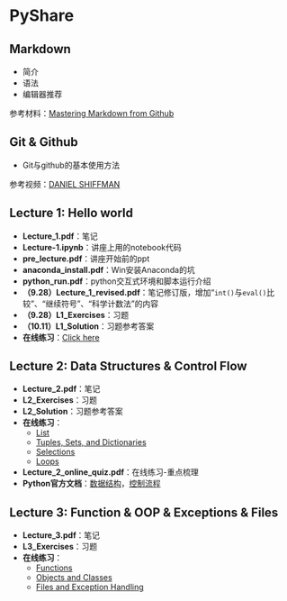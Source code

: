 # PyShare

## Markdown

* 简介
* 语法
* 编辑器推荐

参考材料：[Mastering Markdown from Github](https://guides.github.com/features/mastering-markdown/)

## Git & Github

* Git与github的基本使用方法

参考视频：[DANIEL SHIFFMAN](https://www.bilibili.com/video/av4857819?from=search&seid=5402638418024823626)

## Lecture 1: Hello world

* **Lecture_1.pdf**：笔记
* **Lecture-1.ipynb**：讲座上用的notebook代码
* **pre_lecture.pdf**：讲座开始前的ppt
* **anaconda_install.pdf**：Win安装Anaconda的坑
* **python_run.pdf**：python交互式环境和脚本运行介绍
* **（9.28）Lecture_1_revised.pdf**：笔记修订版，增加“`int()`与`eval()`比较”、“继续符号”、“科学计数法”的内容
* **（9.28）L1_Exercises**：习题
* **（10.11）L1_Solution**：习题参考答案
* **在线练习**：[Click here](https://liveexample-ppe.pearsoncmg.com/selftest/selftestpy?chapter=2)

## Lecture 2: Data Structures & Control Flow

* **Lecture_2.pdf**：笔记
* **L2_Exercises**：习题
* **L2_Solution**：习题参考答案
* **在线练习**：
	* [List](https://liveexample-ppe.pearsoncmg.com/selftest/selftestpy?chapter=10)
	* [Tuples, Sets, and Dictionaries](https://liveexample-ppe.pearsoncmg.com/selftest/selftestpy?chapter=14)
	* [Selections](https://liveexample-ppe.pearsoncmg.com/selftest/selftestpy?chapter=4)
	* [Loops](https://liveexample-ppe.pearsoncmg.com/selftest/selftestpy?chapter=5)
* **Lecture_2_online_quiz.pdf**：在线练习-重点梳理
* **Python官方文档**：[数据结构](https://docs.python.org/3.6/tutorial/datastructures.html)，[控制流程](https://docs.python.org/3.6/tutorial/controlflow.html)

## Lecture 3: Function & OOP & Exceptions & Files

* **Lecture_3.pdf**：笔记
* **L3_Exercises**：习题
* **在线练习**：
	* [Functions](https://liveexample-ppe.pearsoncmg.com/selftest/selftestpy?chapter=6)
	* [Objects and Classes](https://liveexample-ppe.pearsoncmg.com/selftest/selftestpy?chapter=7)
	* [Files and Exception Handling](https://liveexample-ppe.pearsoncmg.com/selftest/selftestpy?chapter=13)